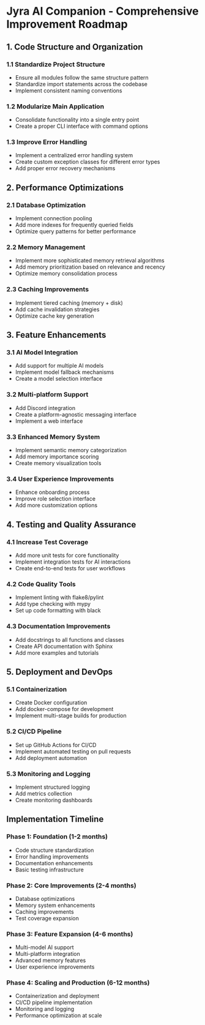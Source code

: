 # Jyra AI Companion - Comprehensive Improvement Roadmap

## 1. Code Structure and Organization

### 1.1 Standardize Project Structure
- Ensure all modules follow the same structure pattern
- Standardize import statements across the codebase
- Implement consistent naming conventions

### 1.2 Modularize Main Application
- Consolidate functionality into a single entry point
- Create a proper CLI interface with command options

### 1.3 Improve Error Handling
- Implement a centralized error handling system
- Create custom exception classes for different error types
- Add proper error recovery mechanisms

## 2. Performance Optimizations

### 2.1 Database Optimization
- Implement connection pooling
- Add more indexes for frequently queried fields
- Optimize query patterns for better performance

### 2.2 Memory Management
- Implement more sophisticated memory retrieval algorithms
- Add memory prioritization based on relevance and recency
- Optimize memory consolidation process

### 2.3 Caching Improvements
- Implement tiered caching (memory + disk)
- Add cache invalidation strategies
- Optimize cache key generation

## 3. Feature Enhancements

### 3.1 AI Model Integration
- Add support for multiple AI models
- Implement model fallback mechanisms
- Create a model selection interface

### 3.2 Multi-platform Support
- Add Discord integration
- Create a platform-agnostic messaging interface
- Implement a web interface

### 3.3 Enhanced Memory System
- Implement semantic memory categorization
- Add memory importance scoring
- Create memory visualization tools

### 3.4 User Experience Improvements
- Enhance onboarding process
- Improve role selection interface
- Add more customization options

## 4. Testing and Quality Assurance

### 4.1 Increase Test Coverage
- Add more unit tests for core functionality
- Implement integration tests for AI interactions
- Create end-to-end tests for user workflows

### 4.2 Code Quality Tools
- Implement linting with flake8/pylint
- Add type checking with mypy
- Set up code formatting with black

### 4.3 Documentation Improvements
- Add docstrings to all functions and classes
- Create API documentation with Sphinx
- Add more examples and tutorials

## 5. Deployment and DevOps

### 5.1 Containerization
- Create Docker configuration
- Add docker-compose for development
- Implement multi-stage builds for production

### 5.2 CI/CD Pipeline
- Set up GitHub Actions for CI/CD
- Implement automated testing on pull requests
- Add deployment automation

### 5.3 Monitoring and Logging
- Implement structured logging
- Add metrics collection
- Create monitoring dashboards

## Implementation Timeline

### Phase 1: Foundation (1-2 months)
- Code structure standardization
- Error handling improvements
- Documentation enhancements
- Basic testing infrastructure

### Phase 2: Core Improvements (2-4 months)
- Database optimizations
- Memory system enhancements
- Caching improvements
- Test coverage expansion

### Phase 3: Feature Expansion (4-6 months)
- Multi-model AI support
- Multi-platform integration
- Advanced memory features
- User experience improvements

### Phase 4: Scaling and Production (6-12 months)
- Containerization and deployment
- CI/CD pipeline implementation
- Monitoring and logging
- Performance optimization at scale

